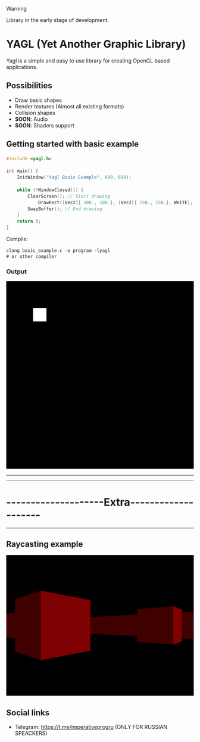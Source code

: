 > [!WARNING]
> Library in the early stage of development.

# YAGL (Yet Another Graphic Library)

Yagl is a simple and easy to use library for creating OpenGL based applications.

## Possibilities
 - Draw basic shapes
 - Render textures (Almost all existing formats)
 - Collision shapes
 - **SOON**: Audio
 - **SOON**: Shaders support

## Getting started with basic example
```C
#include <yagl.h>

int main() {
    InitWindow("Yagl Basic Example", 699, 699);

    while (!WindowClosed()) {
        ClearScreen(); // Start drawing
            DrawRect((Vec2){ 100., 100.}, (Vec2){ 150., 150.}, WHITE);
        SwapBuffer(); // End drawing
    }
    return 0;
}
```
Compile:
```shell
clang basic_example.c -o program -lyagl
# or other compiler
```
### Output
![basic example](assets/yagl_basic_example.png)

-----------------------------------------------
-----------------------------------------------
# --------------------Extra--------------------
-----------------------------------------------

## Raycasting example
![raycasting](assets/raycasting_example.png)

## Social links
 - Telegram: https://t.me/imperativeprogru (ONLY FOR RUSSIAN SPEACKERS)
